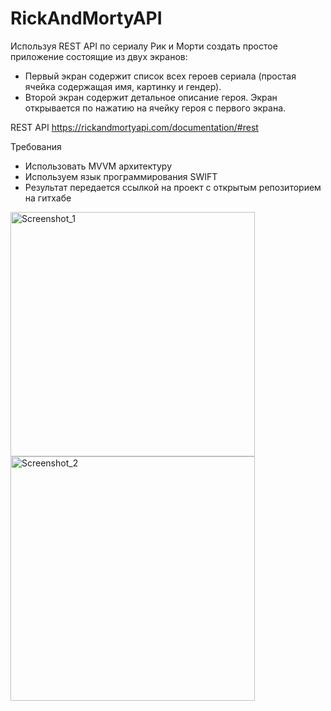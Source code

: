 # RickAndMortyAPI

Используя REST API по сериалу Рик и Морти создать простое приложение состоящие из двух экранов:
- Первый экран содержит список всех героев сериала (простая ячейка содержащая имя, картинку и гендер).
- Второй экран содержит детальное описание героя. Экран открывается по нажатию на ячейку героя с первого экрана.

REST API
https://rickandmortyapi.com/documentation/#rest

Требования
- Использовать MVVM архитектуру
- Используем язык программирования SWIFT
- Результат передается ссылкой на проект с открытым репозиторием на гитхабе

<img width="391" alt="Screenshot_1" src="https://github.com/ruslan-shigapov/RickAndMortyAPI/assets/104629658/3141237b-9353-45b0-ac3c-5572e4b32029">

<img width="391" alt="Screenshot_2" src="https://github.com/ruslan-shigapov/RickAndMortyAPI/assets/104629658/5ae3574c-97ac-4269-a983-ae2a244478dd">
